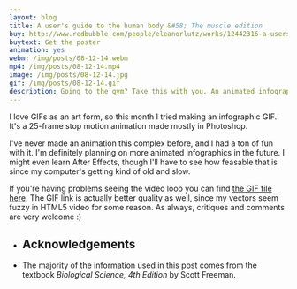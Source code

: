 ```yaml
---
layout: blog
title: A user's guide to the human body &#58; The muscle edition
buy: http://www.redbubble.com/people/eleanorlutz/works/12442316-a-users-guide-to-muscles?p=poster
buytext: Get the poster
animation: yes
webm: /img/posts/08-12-14.webm
mp4: /img/posts/08-12-14.mp4
image: /img/posts/08-12-14.jpg
gif: /img/posts/08-12-14.gif
description: Going to the gym? Take this with you. An animated infographic showing the molecular basics of muscle contraction. 
---
```


I love GIFs as an art form, so this month I tried making an infographic GIF. It's a 25-frame stop motion animation made mostly in Photoshop.

I've never made an animation this complex before, and I had a ton of fun with it. I'm definitely planning on more animated infographics in the future. I might even learn After Effects, though I'll have to see how feasable that is since my computer's getting kind of old and slow. 

If you're having problems seeing the video loop you can find <a href="http://i.imgur.com/fgRP0H7.gif" target="_blank">the GIF file here</a>. The GIF link is actually better quality as well, since my vectors seem fuzzy in HTML5 video for some reason. As always, critiques and comments are very welcome :)

<ul class="sources"> 
<li> <h2> Acknowledgements </h2></li>
<li> The majority of the information used in this post comes from the textbook <i>Biological Science, 4th Edition</i> by Scott Freeman.</li>
</ul>
